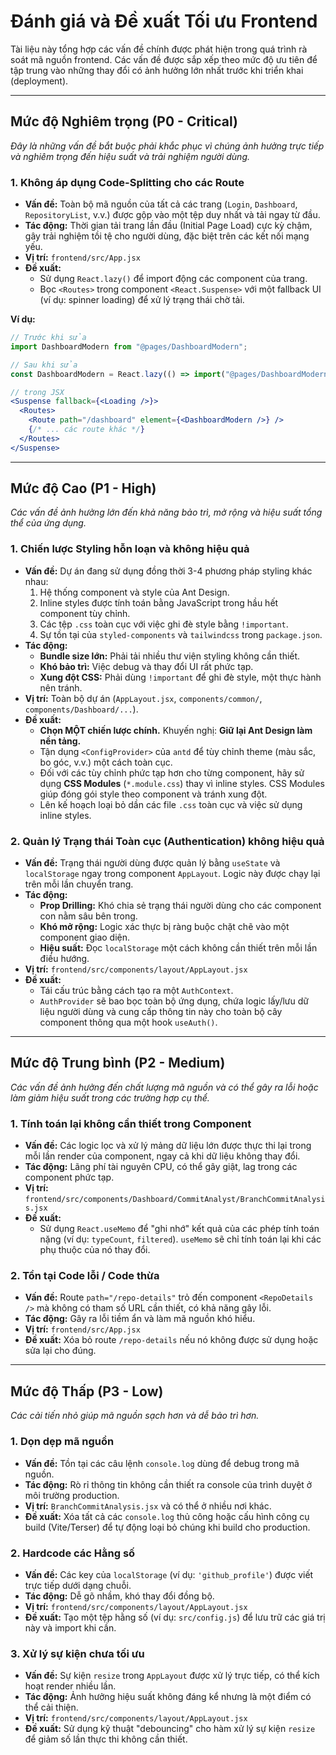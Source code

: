 # Đánh giá và Đề xuất Tối ưu Frontend

Tài liệu này tổng hợp các vấn đề chính được phát hiện trong quá trình rà soát mã nguồn frontend. Các vấn đề được sắp xếp theo mức độ ưu tiên để tập trung vào những thay đổi có ảnh hưởng lớn nhất trước khi triển khai (deployment).

---

## Mức độ Nghiêm trọng (P0 - Critical)

*Đây là những vấn đề bắt buộc phải khắc phục vì chúng ảnh hưởng trực tiếp và nghiêm trọng đến hiệu suất và trải nghiệm người dùng.*

### 1. Không áp dụng Code-Splitting cho các Route
- **Vấn đề:** Toàn bộ mã nguồn của tất cả các trang (`Login`, `Dashboard`, `RepositoryList`, v.v.) được gộp vào một tệp duy nhất và tải ngay từ đầu.
- **Tác động:** Thời gian tải trang lần đầu (Initial Page Load) cực kỳ chậm, gây trải nghiệm tồi tệ cho người dùng, đặc biệt trên các kết nối mạng yếu.
- **Vị trí:** `frontend/src/App.jsx`
- **Đề xuất:**
    - Sử dụng `React.lazy()` để import động các component của trang.
    - Bọc `<Routes>` trong component `<React.Suspense>` với một fallback UI (ví dụ: spinner loading) để xử lý trạng thái chờ tải.

**Ví dụ:**
```jsx
// Trước khi sửa
import DashboardModern from "@pages/DashboardModern";

// Sau khi sửa
const DashboardModern = React.lazy(() => import("@pages/DashboardModern"));

// trong JSX
<Suspense fallback={<Loading />}>
  <Routes>
    <Route path="/dashboard" element={<DashboardModern />} />
    {/* ... các route khác */}
  </Routes>
</Suspense>
```

---

## Mức độ Cao (P1 - High)

*Các vấn đề ảnh hưởng lớn đến khả năng bảo trì, mở rộng và hiệu suất tổng thể của ứng dụng.*

### 1. Chiến lược Styling hỗn loạn và không hiệu quả
- **Vấn đề:** Dự án đang sử dụng đồng thời 3-4 phương pháp styling khác nhau:
    1.  Hệ thống component và style của Ant Design.
    2.  Inline styles được tính toán bằng JavaScript trong hầu hết component tùy chỉnh.
    3.  Các tệp `.css` toàn cục với việc ghi đè style bằng `!important`.
    4.  Sự tồn tại của `styled-components` và `tailwindcss` trong `package.json`.
- **Tác động:**
    - **Bundle size lớn:** Phải tải nhiều thư viện styling không cần thiết.
    - **Khó bảo trì:** Việc debug và thay đổi UI rất phức tạp.
    - **Xung đột CSS:** Phải dùng `!important` để ghi đè style, một thực hành nên tránh.
- **Vị trí:** Toàn bộ dự án (`AppLayout.jsx`, `components/common/`, `components/Dashboard/...`).
- **Đề xuất:**
    - **Chọn MỘT chiến lược chính.** Khuyến nghị: **Giữ lại Ant Design làm nền tảng.**
    - Tận dụng `<ConfigProvider>` của `antd` để tùy chỉnh theme (màu sắc, bo góc, v.v.) một cách toàn cục.
    - Đối với các tùy chỉnh phức tạp hơn cho từng component, hãy sử dụng **CSS Modules** (`*.module.css`) thay vì inline styles. CSS Modules giúp đóng gói style theo component và tránh xung đột.
    - Lên kế hoạch loại bỏ dần các file `.css` toàn cục và việc sử dụng inline styles.

### 2. Quản lý Trạng thái Toàn cục (Authentication) không hiệu quả
- **Vấn đề:** Trạng thái người dùng được quản lý bằng `useState` và `localStorage` ngay trong component `AppLayout`. Logic này được chạy lại trên mỗi lần chuyển trang.
- **Tác động:**
    - **Prop Drilling:** Khó chia sẻ trạng thái người dùng cho các component con nằm sâu bên trong.
    - **Khó mở rộng:** Logic xác thực bị ràng buộc chặt chẽ vào một component giao diện.
    - **Hiệu suất:** Đọc `localStorage` một cách không cần thiết trên mỗi lần điều hướng.
- **Vị trí:** `frontend/src/components/layout/AppLayout.jsx`
- **Đề xuất:**
    - Tái cấu trúc bằng cách tạo ra một `AuthContext`.
    - `AuthProvider` sẽ bao bọc toàn bộ ứng dụng, chứa logic lấy/lưu dữ liệu người dùng và cung cấp thông tin này cho toàn bộ cây component thông qua một hook `useAuth()`.

---

## Mức độ Trung bình (P2 - Medium)

*Các vấn đề ảnh hưởng đến chất lượng mã nguồn và có thể gây ra lỗi hoặc làm giảm hiệu suất trong các trường hợp cụ thể.*

### 1. Tính toán lại không cần thiết trong Component
- **Vấn đề:** Các logic lọc và xử lý mảng dữ liệu lớn được thực thi lại trong mỗi lần render của component, ngay cả khi dữ liệu không thay đổi.
- **Tác động:** Lãng phí tài nguyên CPU, có thể gây giật, lag trong các component phức tạp.
- **Vị trí:** `frontend/src/components/Dashboard/CommitAnalyst/BranchCommitAnalysis.jsx`
- **Đề xuất:**
    - Sử dụng `React.useMemo` để "ghi nhớ" kết quả của các phép tính toán nặng (ví dụ: `typeCount`, `filtered`). `useMemo` sẽ chỉ tính toán lại khi các phụ thuộc của nó thay đổi.

### 2. Tồn tại Code lỗi / Code thừa
- **Vấn đề:** Route `path="/repo-details"` trỏ đến component `<RepoDetails />` mà không có tham số URL cần thiết, có khả năng gây lỗi.
- **Tác động:** Gây ra lỗi tiềm ẩn và làm mã nguồn khó hiểu.
- **Vị trí:** `frontend/src/App.jsx`
- **Đề xuất:** Xóa bỏ route `/repo-details` nếu nó không được sử dụng hoặc sửa lại cho đúng.

---

## Mức độ Thấp (P3 - Low)

*Các cải tiến nhỏ giúp mã nguồn sạch hơn và dễ bảo trì hơn.*

### 1. Dọn dẹp mã nguồn
- **Vấn đề:** Tồn tại các câu lệnh `console.log` dùng để debug trong mã nguồn.
- **Tác động:** Rò rỉ thông tin không cần thiết ra console của trình duyệt ở môi trường production.
- **Vị trí:** `BranchCommitAnalysis.jsx` và có thể ở nhiều nơi khác.
- **Đề xuất:** Xóa tất cả các `console.log` thủ công hoặc cấu hình công cụ build (Vite/Terser) để tự động loại bỏ chúng khi build cho production.

### 2. Hardcode các Hằng số
- **Vấn đề:** Các key của `localStorage` (ví dụ: `'github_profile'`) được viết trực tiếp dưới dạng chuỗi.
- **Tác động:** Dễ gõ nhầm, khó thay đổi đồng bộ.
- **Vị trí:** `frontend/src/components/layout/AppLayout.jsx`
- **Đề xuất:** Tạo một tệp hằng số (ví dụ: `src/config.js`) để lưu trữ các giá trị này và import khi cần.

### 3. Xử lý sự kiện chưa tối ưu
- **Vấn đề:** Sự kiện `resize` trong `AppLayout` được xử lý trực tiếp, có thể kích hoạt render nhiều lần.
- **Tác động:** Ảnh hưởng hiệu suất không đáng kể nhưng là một điểm có thể cải thiện.
- **Vị trí:** `frontend/src/components/layout/AppLayout.jsx`
- **Đề xuất:** Sử dụng kỹ thuật "debouncing" cho hàm xử lý sự kiện `resize` để giảm số lần thực thi không cần thiết.
